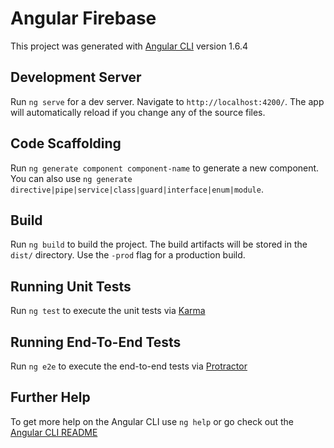 # Angular Firebase

This project was generated with [Angular CLI](https://github.com/angular/angular-cli) version 1.6.4

## Development Server

Run `ng serve` for a dev server. Navigate to `http://localhost:4200/`. The app will automatically reload if you change any of the source files.

## Code Scaffolding

Run `ng generate component component-name` to generate a new component. You can also use `ng generate directive|pipe|service|class|guard|interface|enum|module`.

## Build

Run `ng build` to build the project. The build artifacts will be stored in the `dist/` directory. Use the `-prod` flag for a production build.

## Running Unit Tests

Run `ng test` to execute the unit tests via [Karma](https://karma-runner.github.io)

## Running End-To-End Tests

Run `ng e2e` to execute the end-to-end tests via [Protractor](http://www.protractortest.org/)

## Further Help

To get more help on the Angular CLI use `ng help` or go check out the [Angular CLI README](https://github.com/angular/angular-cli/blob/master/README.md)